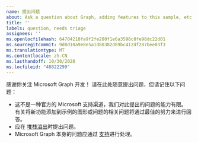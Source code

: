 ```yaml
---
name: 提出问题
about: Ask a question about Graph, adding features to this sample, etc.
title: ''
labels: question, needs triage
assignees: ''
ms.openlocfilehash: 64704218fa9f2fe280f1e6a3598c8fe98dc22d01
ms.sourcegitcommit: 9d0d10a9e8e5a1d80382d89bc412df287bee03f3
ms.translationtype: MT
ms.contentlocale: zh-CN
ms.lasthandoff: 10/30/2020
ms.locfileid: "48822299"
---
```

感谢你关注 Microsoft Graph 开发！ 请在此处随意提出问题，但请记住以下问题：

- 这不是一种官方的 Microsoft 支持渠道，我们对此提出的问题的能力有限。 有关将新功能添加到示例的图形或问题的相关问题将通过最佳的努力来进行回答。
- 应在 [堆栈溢出](https://stackoverflow.com/questions/tagged/microsoft-graph)时提出问题。
- Microsoft Graph 本身的问题应通过 [支持](https://developer.microsoft.com/graph/support)进行处理。
